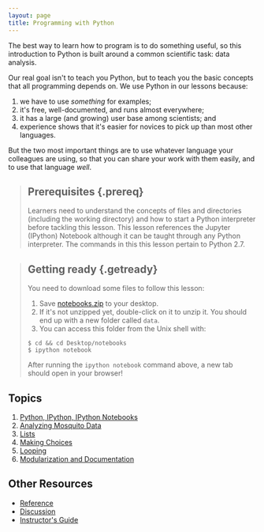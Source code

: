 ```yaml
---
layout: page
title: Programming with Python
---
```

The best way to learn how to program is to do something useful,
so this introduction to Python is built around a common scientific task:
data analysis.

Our real goal isn't to teach you Python,
but to teach you the basic concepts that all programming depends on.
We use Python in our lessons because:

1.  we have to use *something* for examples;
2.  it's free, well-documented, and runs almost everywhere;
3.  it has a large (and growing) user base among scientists; and
4.  experience shows that it's easier for novices to pick up than most other languages.

But the two most important things are
to use whatever language your colleagues are using,
so that you can share your work with them easily,
and to use that language *well*.

> ## Prerequisites {.prereq}
>
> Learners need to understand the concepts of files and directories
> (including the working directory) and how to start a Python
> interpreter before tackling this lesson. This lesson references the Jupyter (IPython)
> Notebook although it can be taught through any Python interpreter. The commands in this
> this lesson pertain to Python 2.7.

> ## Getting ready {.getready}
>
> You need to download some files to follow this lesson:
>
> 1. Save [notebooks.zip](./notebooks.zip) to your desktop.
> 1. If it's not unzipped yet, double-click on it to unzip it. You should end up with a new folder called `data`.
> 1. You can access this folder from the Unix shell with:
>
> ~~~ {.input}
> $ cd && cd Desktop/notebooks
> $ ipython notebook
> ~~~
>
> After running the `ipython notebook` command above, a new tab should open in
> your browser!

## Topics

1.  [Python, IPython, IPython Notebooks](https://github.com/qjcg/2015-06-22-caltech-python-1/blob/gh-pages/notebooks/0-intro-python.ipynb)
1.  [Analyzing Mosquito Data](https://github.com/qjcg/2015-06-22-caltech-python-1/blob/gh-pages/notebooks/1-load-plot-data.ipynb)
1.  [Lists](https://github.com/qjcg/2015-06-22-caltech-python-1/blob/gh-pages/notebooks/3-lists.ipynb)
1.  [Making Choices](https://github.com/qjcg/2015-06-22-caltech-python-1/blob/gh-pages/notebooks/4-making-choices.ipynb)
1.  [Looping](https://github.com/qjcg/2015-06-22-caltech-python-1/blob/gh-pages/notebooks/5-loop.ipynb)
1.  [Modularization and Documentation](https://github.com/qjcg/2015-06-22-caltech-python-1/blob/gh-pages/notebooks/2-modularization-documentation.ipynb)


## Other Resources

*   [Reference](reference.html)
*   [Discussion](discussion.html)
*   [Instructor's Guide](instructors.html)
